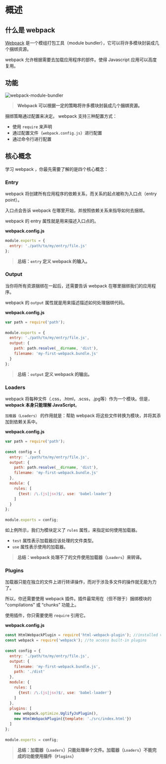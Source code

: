 # 概述

## 什么是 webpack

[Webpack](https://webpack.github.io/) 是一个模组打包工具（module bundler），它可以将许多模块封装成几个捆绑资源。

webpack 允许根据需要去加载应用程序的部件。使得 Javascript 应用可以高度复用。

## 功能

![webpack-module-bundler](.\..\..\assets\images\webpack-module-bundler.png)

> **Webpack 可以根据一定的策略将许多模块封装成几个捆绑资源。**

捆绑策略通过配置来决定。 webpack 支持三种配置方式：

- 使用 `require` 来声明
- 通过配置文件（`webpack.config.js`）进行配置
- 通过命令行进行配置

## 核心概念

学习 webpack ，你最先需要了解的是四个核心概念：

### Entry

webpack 将创建所有应用程序的依赖关系，而关系的起点被称为入口点（entry point）。

入口点会告诉 webpack 在哪里开始，并按照依赖关系来指导如何去捆绑。

webpack 的 entry 属性就是用来描述入口点的。

**webpack.config.js**

```javascript
module.exports = {
  entry: './path/to/my/entry/file.js'
};
```

> **总结：`entry` 定义 webpack 的输入。**

### Output

当你将所有资源捆绑在一起后，还需要告诉 webpack 在哪里捆绑我们的应用程序。 

webpack 的 `output` 属性就是用来描述描述如何处理捆绑代码。

**webpack.config.js**

```javascript
var path = require('path');

module.exports = {
  entry: './path/to/my/entry/file.js',
  output: {
    path: path.resolve(__dirname, 'dist'),
    filename: 'my-first-webpack.bundle.js'
  }
};
```

> **总结：`output` 定义 webpack 的输出。**

### Loaders

webpack 将每种文件（.css，.html，.scss，.jpg等）作为一个模块。但是，**webpack 本身只能理解 JavaScript**。

`加载器（Loaders）` 的作用就是：帮助 webpack 将这些文件转换为模块，并将其添加到依赖关系中。

**webpack.config.js**

```javascript
var path = require('path');

const config = {
  entry: './path/to/my/entry/file.js',
  output: {
    path: path.resolve(__dirname, 'dist'),
    filename: 'my-first-webpack.bundle.js'
  },
  module: {
    rules: [
      {test: /\.(js|jsx)$/, use: 'babel-loader'}
    ]
  }
};

module.exports = config;
```

如上例所示，我们为模块定义了 `rules` 属性，来指定如何使用加载器。

- `test` 属性表示加载器应该处理的文件类型。
- `use` 属性表示使用的加载器。

> **总结：webpack 处理不了的文件使用加载器（`Loaders`）来转译。**

### Plugins

加载器只能在独立的文件上进行转译操作，而对于涉及多文件的操作就无能为力了。

所以，你还需要使用 webpack 插件。插件最常用在（但不限于）捆绑模块的 “compilations” 或 “chunks” 功能上。

使用插件，你只需要使用 `require` 引用它。

**webpack.config.js**

```javascript
const HtmlWebpackPlugin = require('html-webpack-plugin'); //installed via npm
const webpack = require('webpack'); //to access built-in plugins

const config = {
  entry: './path/to/my/entry/file.js',
  output: {
    filename: 'my-first-webpack.bundle.js',
    path: './dist'
  },
  module: {
    rules: [
      {test: /\.(js|jsx)$/, use: 'babel-loader'}
    ]
  },
  plugins: [
    new webpack.optimize.UglifyJsPlugin(),
    new HtmlWebpackPlugin({template: './src/index.html'})
  ]
};

module.exports = config;
```

> **总结：加载器（`Loaders`）只能处理单个文件。加载器（`Loaders`）不能完成的功能使用插件（`Plugins`）**